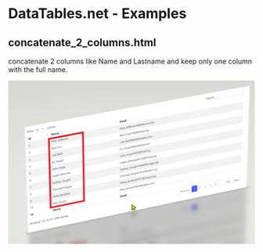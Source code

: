# DataTables.net - Examples

## concatenate_2_columns.html

concatenate 2 columns like Name and Lastname and keep only one column with the full name.

![alt text](https://github.com/fireDevelop-com/DataTables.net/blob/main/assets/images/wiki/2022-08-07_2146-45081.png?raw=true)
